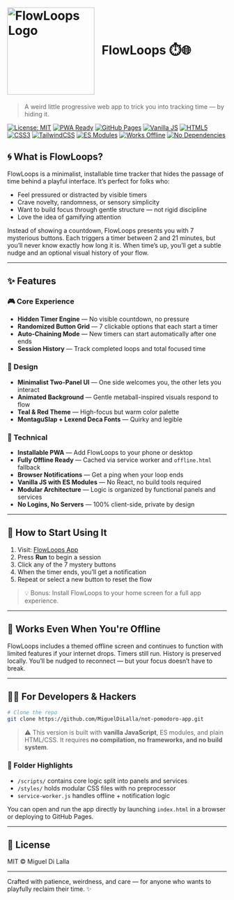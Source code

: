 # <img src="https://migueldilalla.github.io/assets/branding-elements/flowloops-medium.png" alt="FlowLoops Logo" width="200" height="200" style="vertical-align: middle; margin-right: 10px;"> FlowLoops ⏱️🌐

> A weird little progressive web app to trick you into tracking time — by hiding it.

[![License: MIT](https://img.shields.io/badge/License-MIT-yellow.svg)](https://opensource.org/licenses/MIT) [![PWA Ready](https://img.shields.io/badge/PWA-Ready-blue)](https://migueldilalla.github.io/not-pomodoro-app/) [![GitHub Pages](https://img.shields.io/badge/GitHub%20Pages-Deployed-brightgreen)](https://migueldilalla.github.io/not-pomodoro-app/) [![Vanilla JS](https://img.shields.io/badge/Vanilla-JS-yellow)](http://vanilla-js.com/) [![HTML5](https://img.shields.io/badge/HTML5-E34F26?style=flat&logo=html5&logoColor=white)](https://developer.mozilla.org/en-US/docs/Web/HTML) [![CSS3](https://img.shields.io/badge/CSS3-1572B6?style=flat&logo=css3&logoColor=white)](https://developer.mozilla.org/en-US/docs/Web/CSS) [![TailwindCSS](https://img.shields.io/badge/Tailwind_CSS-38B2AC?style=flat&logo=tailwind-css&logoColor=white)](https://tailwindcss.com/) [![ES Modules](https://img.shields.io/badge/ES-Modules-F7DF1E)](https://developer.mozilla.org/en-US/docs/Web/JavaScript/Guide/Modules) [![Works Offline](https://img.shields.io/badge/Works-Offline-green)](https://migueldilalla.github.io/not-pomodoro-app/) [![No Dependencies](https://img.shields.io/badge/Dependencies-None-brightgreen)](https://migueldilalla.github.io/not-pomodoro-app/)

## 🌀 What is FlowLoops?

FlowLoops is a minimalist, installable time tracker that hides the passage of time behind a playful interface. It’s perfect for folks who:

- Feel pressured or distracted by visible timers
- Crave novelty, randomness, or sensory simplicity
- Want to build focus through gentle structure — not rigid discipline
- Love the idea of gamifying attention

Instead of showing a countdown, FlowLoops presents you with 7 mysterious buttons. Each triggers a timer between 2 and 21 minutes, but you’ll never know exactly how long it is. When time’s up, you’ll get a subtle nudge and an optional visual history of your flow.

---

## ✨ Features

### 🎮 Core Experience
- **Hidden Timer Engine** — No visible countdown, no pressure
- **Randomized Button Grid** — 7 clickable options that each start a timer
- **Auto-Chaining Mode** — New timers can start automatically after one ends
- **Session History** — Track completed loops and total focused time

### 🌈 Design
- **Minimalist Two-Panel UI** — One side welcomes you, the other lets you interact
- **Animated Background** — Gentle metaball-inspired visuals respond to flow
- **Teal & Red Theme** — High-focus but warm color palette
- **MontaguSlap + Lexend Deca Fonts** — Quirky and legible

### 🔧 Technical
- **Installable PWA** — Add FlowLoops to your phone or desktop
- **Fully Offline Ready** — Cached via service worker and `offline.html` fallback
- **Browser Notifications** — Get a ping when your loop ends
- **Vanilla JS with ES Modules** — No React, no build tools required
- **Modular Architecture** — Logic is organized by functional panels and services
- **No Logins, No Servers** — 100% client-side, private by design

---

## 🚀 How to Start Using It

1. Visit: [FlowLoops App](https://MiguelDiLalla.github.io/not-pomodoro-app/)
2. Press **Run** to begin a session
3. Click any of the 7 mystery buttons
4. When the timer ends, you’ll get a notification
5. Repeat or select a new button to reset the flow

> 💡 Bonus: Install FlowLoops to your home screen for a full app experience.

---

## 📴 Works Even When You're Offline

FlowLoops includes a themed offline screen and continues to function with limited features if your internet drops. Timers still run. History is preserved locally. You’ll be nudged to reconnect — but your focus doesn’t have to break.

---

## 🧑‍💻 For Developers & Hackers

```bash
# Clone the repo
git clone https://github.com/MiguelDiLalla/not-pomodoro-app.git
```

> ⚠️ This version is built with **vanilla JavaScript**, ES modules, and plain HTML/CSS. It requires **no compilation, no frameworks, and no build system**.

### 📁 Folder Highlights
- `/scripts/` contains core logic split into panels and services
- `/styles/` holds modular CSS files with no preprocessor
- `service-worker.js` handles offline + notification logic

You can open and run the app directly by launching `index.html` in a browser or deploying to GitHub Pages.

---

## 🪪 License

MIT © Miguel Di Lalla

---

Crafted with patience, weirdness, and care — for anyone who wants to playfully reclaim their time. ✨

